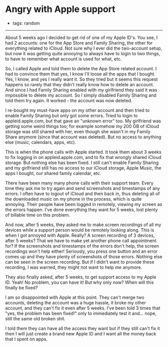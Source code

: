 # Angry with Apple support
- tags: random

---

About 5 weeks ago I decided to get rid of one of my Apple ID's. You see, I had 2 accounts: one for the App Store and Family Sharing, the other for everything related to iCloud. Not sure why I ever did the two-account setup, but now it was getting quite annoying to always have to login to two things, to have to remember what account is used for what, etc.

So, I called Apple and told them to delete the App Store related account. I had to convince them that yes, I know I'll loose all the apps that I bought. Yes, I know, and yes I really want it. So they tried but it seems this request happens so rarely that they didn't really know how to delete an account. And since I had Family Sharing enabled with my girlfriend they said it was impossible to delete my account. So I simply disabled Family Sharing and told them try again. It worked - the account was now deleted.

I re-bought my must-have apps on my other account and then tried to enable Family Sharing but only got some errors. Tried to login to appleid.apple.com, but that gave an "unknown error" too. My girlfriend was getting some weird things too; for example somehow my 200 GB of iCloud storage was still shared with her, even though she wasn't in my Family Share anymore (since that account was deleted). But no access to anything else (music, calendars, apps, etc).

This is when the phone calls with Apple started. It took them about 3 weeks to fix logging in on appleid.apple.com, and to fix that wrongly shared iCloud storage. But nothing else has been fixed. I still can't enable Family Sharing and my girlfriend still has no access to our iCloud storage, Apple Music, the apps I bought, our shared family calendar, etc.

There have been many many phone calls with their support team. Every time they ask me to try again and send screenshots and timestamps of any errors. I often have to logout of iCloud and then back in, thus deleting all of the downloaded music on my phone in the process, which is quite annoying. Their people have been logged in remotely, viewing my screen as the errors happen. I've done everything they want for 5 weeks, lost plenty of billable time on this problem.

And now, after 5 weeks, they asked me to make screen recordings of all my devices while a support person would be remotely looking along. This is when I got annoyed with Apple. Really? A screen recording of 3 devices, after 5 weeks? That we have to make yet another phone call appointment for? If the screenshots and timestamps of the errors don't help, the screen recordings won't help either! Seriously, you press one button and an error comes up and they have plenty of screenshots of those errors. Nothing else can be seen in the screen recording. But if I didn't want to provide these recording, I was warned, they might not want to help me anymore.

They also finally asked, after 5 weeks, to get support access to my Apple ID. Yeah! No problem, you can have it! But why only now? When will this finally be fixed?

I am so disappointed with Apple at this point. They can't merge two accounts, deleting the account was a huge hassle, it broke my other account, and they can't fix it even after 5 weeks. I've been told 3 times that "yes, the problem has been fixed!" only to immediately test it and... nope, still the same old broken shit.

I told them they can have all the access they want but if they still can't fix it then I will just create a brand new Apple ID and I want all the money back that I spent on apps.